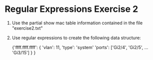 # Regular Expressions Exercise 2

1. Use the partial show mac table information contained in the file "exercise2.txt"
2. Use regular expressions to create the following data structure:

    {'ffff.ffff.ffff':
        {
            'vlan': 11,
            'type': 'system'
            'ports': ['Gi2/4', 'Gi2/5', ... 'Gi3/15']
        }
    }
